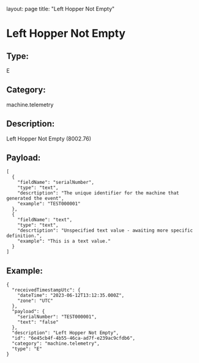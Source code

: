 layout: page
title: "Left Hopper Not Empty"

# Left Hopper Not Empty

## Type:

E

## Category:

machine.telemetry

## Description: 

Left Hopper Not Empty (8002.76)

## Payload:

```
[
  {
    "fieldName": "serialNumber",
    "type": "text",
    "descrtiption": "The unique identifier for the machine that generated the event",
    "example": "TEST000001"
  },
  {
    "fieldName": "text",
    "type": "text",
    "descrtiption": "Unspecified text value - awaiting more specific definition.",
    "example": "This is a text value."
  }
]
```

## Example:

```
{
  "receivedTimestampUtc": {
    "dateTime": "2023-06-12T13:12:35.000Z",
    "zone": "UTC"
  },
  "payload": {
    "serialNumber": "TEST000001",
    "text": "false"
  },
  "description": "Left Hopper Not Empty",
  "id": "6e45cb4f-4b55-46ca-ad7f-e239ac9cfdb6",
  "category": "machine.telemetry",
  "type": "E"
}
```
